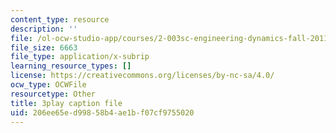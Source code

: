 ```yaml
---
content_type: resource
description: ''
file: /ol-ocw-studio-app/courses/2-003sc-engineering-dynamics-fall-2011/206ee65ed99858b4ae1bf07cf9755020_zlbbbA5Uuu8.vtt
file_size: 6663
file_type: application/x-subrip
learning_resource_types: []
license: https://creativecommons.org/licenses/by-nc-sa/4.0/
ocw_type: OCWFile
resourcetype: Other
title: 3play caption file
uid: 206ee65e-d998-58b4-ae1b-f07cf9755020
---
```

